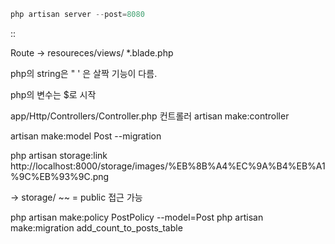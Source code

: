 ```php
php artisan server --post=8080
```

::

Route -> resoureces/views/ \*.blade.php

php의 string은 " ' 은 살짝 기능이 다름.

php의 변수는 $로 시작

app/Http/Controllers/Controller.php
컨트롤러
artisan make:controller

artisan make:model Post --migration

php artisan storage:link
http://localhost:8000/storage/images/%EB%8B%A4%EC%9A%B4%EB%A1%9C%EB%93%9C.png

-> storage/ ~~ = public 접근 가능

php artisan make:policy PostPolicy --model=Post
php artisan make:migration add_count_to_posts_table
